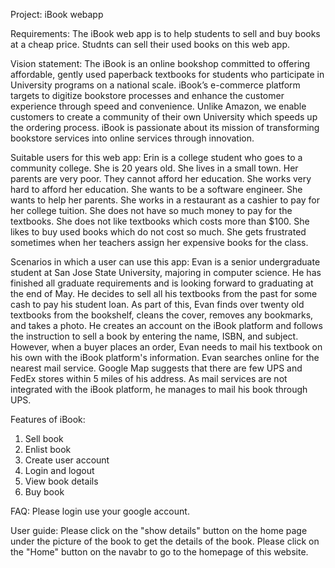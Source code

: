 Project: iBook webapp

Requirements: The iBook web app is to help students to sell and buy books at a cheap price. Studnts can sell their used books on this web app.

Vision statement: 
The iBook is an online bookshop committed to offering affordable, gently used paperback textbooks for students who participate in University programs on a national scale.  iBook’s e-commerce platform targets to digitize bookstore processes and enhance the customer experience through speed and convenience. Unlike Amazon, we enable customers to create a community of their own University which speeds up the ordering process. iBook is passionate about its mission of transforming bookstore services into online services through innovation.

Suitable users for this web app:
Erin is a college student who goes to a community college. She is 20 years old. She lives in a small town. Her parents are very poor. They cannot afford her education. She works very hard to afford her education. She wants to be a software engineer. She wants to help her parents. She works in a restaurant as a cashier to pay for her college tuition. She does not have so much money to pay for the textbooks. She does not like textbooks which costs more than $100. She likes to buy used books which do not cost so much. She gets frustrated sometimes when her teachers assign her expensive books for the class. 

Scenarios in which a user can use this app:
Evan is a senior undergraduate student at San Jose State University, majoring in computer science. He has finished all graduate requirements and is looking forward to graduating at the end of May. He decides to sell all his textbooks from the past for some cash to pay his student loan.
    As part of this, Evan finds over twenty old textbooks from the bookshelf, cleans the cover, removes any bookmarks, and takes a photo. He creates an account on the iBook platform and follows the instruction to sell a book by entering the name, ISBN, and subject. However, when a buyer places an order, Evan needs to mail his textbook on his own with the iBook platform's information. Evan searches online for the nearest mail service. Google Map suggests that there are few UPS and FedEx stores within 5 miles of his address. As mail services are not integrated with the iBook platform, he manages to mail his book through UPS.
    
 Features of iBook:
 1. Sell book
 2. Enlist book
 3. Create user account
 4. Login and logout
 5. View book details
 6. Buy book

FAQ:
Please login use your google account.

User guide:
Please click on the "show details" button on the home page under the picture of the book to get the details of the book.
Please click on the "Home" button on the navabr to go to the homepage of this website.
